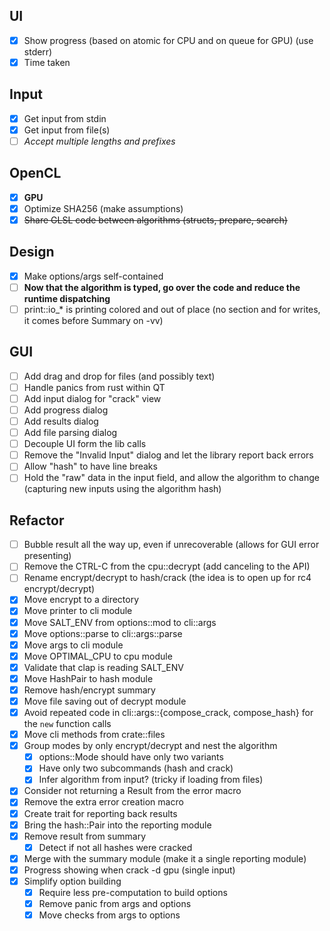 ## UI
- [X] Show progress (based on atomic for CPU and on queue for GPU) (use stderr)
- [X] Time taken

## Input
- [X] Get input from stdin
- [X] Get input from file(s)
- [ ] *Accept multiple lengths and prefixes*

## OpenCL
- [X] **GPU**
- [X] Optimize SHA256 (make assumptions)
- [X] ~~Share GLSL code between algorithms (structs, prepare, search)~~

## Design
- [X] Make options/args self-contained
- [ ] **Now that the algorithm is typed, go over the code and reduce the runtime dispatching**
- [ ] print::io_* is printing colored and out of place (no section and for writes, it comes before Summary on -vv)

## GUI
- [ ] Add drag and drop for files (and possibly text)
- [ ] Handle panics from rust within QT
- [ ] Add input dialog for "crack" view
- [ ] Add progress dialog
- [ ] Add results dialog
- [ ] Add file parsing dialog
- [ ] Decouple UI form the lib calls
- [ ] Remove the "Invalid Input" dialog and let the library report back errors
- [ ] Allow "hash" to have line breaks
- [ ] Hold the "raw" data in the input field, and allow the algorithm to change (capturing new inputs using the algorithm hash)

## Refactor
- [ ] Bubble result all the way up, even if unrecoverable (allows for GUI error presenting)
- [ ] Remove the CTRL-C from the cpu::decrypt (add canceling to the API)
- [ ] Rename encrypt/decrypt to hash/crack (the idea is to open up for rc4 encrypt/decrypt)
- [X] Move encrypt to a directory
- [X] Move printer to cli module
- [X] Move SALT_ENV from options::mod to cli::args
- [X] Move options::parse to cli::args::parse
- [X] Move args to cli module
- [X] Move OPTIMAL_CPU to cpu module
- [X] Validate that clap is reading SALT_ENV
- [X] Move HashPair to hash module
- [X] Remove hash/encrypt summary
- [X] Move file saving out of decrypt module
- [X] Avoid repeated code in cli::args::{compose_crack, compose_hash} for the `new` function calls
- [X] Move cli methods from crate::files
- [X] Group modes by only encrypt/decrypt and nest the algorithm
  - [X] options::Mode should have only two variants
  - [X] Have only two subcommands (hash and crack)
  - [X] Infer algorithm from input? (tricky if loading from files)
- [X] Consider not returning a Result from the error macro
- [X] Remove the extra error creation macro
- [X] Create trait for reporting back results
- [X] Bring the hash::Pair into the reporting module
- [X] Remove result from summary
  - [X] Detect if not all hashes were cracked
- [X] Merge with the summary module (make it a single reporting module)
- [X] Progress showing when crack -d gpu (single input)
- [X] Simplify option building
  - [X] Require less pre-computation to build options
  - [X] Remove panic from args and options
  - [X] Move checks from args to options
